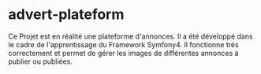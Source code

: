 # advert-plateform
Ce Projet est en réalité une plateforme d'annonces. Il a été développé dans le cadre de l'apprentissage du Framework Symfony4.
Il fonctionne très correctement et permet de gérer les images de différentes annonces à publier ou publiées.
